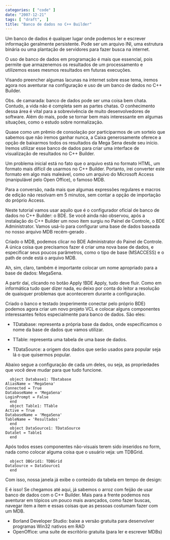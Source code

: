 ```yaml
---
categories: [ "code" ]
date: "2007-12-21"
tags: [ "draft",  ]
title: "Banco de dados no C++ Builder"
---
```


Um banco de dados é qualquer lugar onde podemos ler e escrever
informação geralmente persistente. Pode ser um arquivo INI, uma
estrutura binária ou uma plantação de servidores para fazer busca na
internet.

O uso de banco de dados em programação é mais que essencial, pois
permite que armazenemos os resultados de um processamento e utilizemos
esses mesmos resultados em futuras execuções.

Visando preencher algumas lacunas na internet sobre esse tema, iremos
agora nos aventurar na configuração e uso de um banco de dados no C++
Builder.

Obs. de camarada: banco de dados pode ser uma coisa bem chata. Contudo,
a vida não é completa sem as partes chatas. O conhecimento dessa área
é vital para a sobrevivência de muito desenvolvedores de software. Além
do mais, pode se tornar bem mais interessante em algumas situações,
como o estudo sobre normalização.

Quase como um prêmio de consolação por participarmos de um sorteio
que sabemos que não iremos ganhar nunca, a Caixa generosamente oferece
a opção de baixarmos todos os resultados da Mega Sena desde seu
início. Iremos utilizar esse banco de dados para criar uma interface
de visualização de resultados no C++ Builder.

Um problema inicial está no fato que o arquivo está no formato HTML, um
formato mais difícil de usarmos no C++ Builder. Portanto, irei converter
este formato em algo mais maleável, como um arquivo do Microsoft Access
(manipulável pelo Open Office), o famoso MDB.

Para a conversão, nada mais que algumas expressões regulares e macros de
edição não resolvam em 5 minutos, sem contar a opção de importação
do próprio Access.

Neste tutorial vamos usar aquilo que é o configurador oficial de banco
de dados no C++ Builder: o BDE. Se você ainda não observou, após a
instalação do C++ Builder um novo item surgiu no Painel de Controle,
o BDE Administrator. Vamos usá-lo para configurar uma base de dados
baseada no nosso arquivo MDB recém-gerado .

Criado o MDB, podemos clicar no BDE Administrator do Painel de Controle. A
única coisa que precisamos fazer é criar uma nova base de dados,
e especificar seus poucos parâmetros, como o tipo de base (MSACCESS)
e o path de onde está o arquivo MDB.

Ah, sim, claro, também é importante colocar um nome apropriado para
a base de dados: MegaSena.

A partir daí, clicando no botão Apply !BDE Apply, tudo deve fluir. Como
em informática tudo quer dizer nada, eu deixo por conta do leitor
a resolução de quaisquer problemas que acontecerem durante a
configuração.

Criado o banco e testado (experimente conectar pelo próprio BDE)
podemos agora criar um novo projeto VCL e colocar alguns componentes
interessantes feitos especialmente para banco de dados. São eles:

	
  * TDatabase: representa a própria base da dados, onde especificamos
  o nome da base de dados que vamos utilizar.

	
  * TTable: representa uma tabela de uma base de dados.

	
  * TDataSource: a origem dos dados que serão usados para popular seja
  lá o que quisermos popular.

Abaixo segue a configuração de cada um deles, ou seja, as propriedades
que você deve mudar para que tudo funcione.

    
      object Database1: TDatabase
	AliasName = 'MegaSena'
	Connected = True
	DatabaseName = 'MegaSena'
	LoginPrompt = False
      end
      object Table1: TTable
	Active = True
	DatabaseName = 'MegaSena'
	TableName = 'Resultados'
      end
      object DataSource1: TDataSource
	DataSet = Table1
      end

Após todos esses componentes não-visuais terem sido inseridos no form,
nada como colocar alguma coisa que o usuário veja: um TDBGrid.

    
      object DBGrid1: TDBGrid
	DataSource = DataSource1
      end

Com isso, nossa janela já exibe o conteúdo da tabela em tempo de
design:

E é isso! Se chegamos até aqui, já sabemos o arroz com feijão de
usar banco de dados com o C++ Builder. Mais para a frente podemos nos
aventurar em tópicos um pouco mais avançados, como fazer buscas, navegar
item a item e essas coisas que as pessoas costumam fazer com um MDB.

  * Borland Developer Studio: baixe a versão gratuita para desenvolver
  programas Win32 nativos em RAD
  * OpenOffice: uma suíte de escritório gratuita (para ler e escrever
  MDBs)

